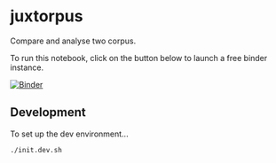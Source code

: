 # juxtorpus

Compare and analyse two corpus.

To run this notebook, click on the button below to launch a free binder instance.

[//]: # ([![Binder]&#40;https://binderhub.atap-binder.cloud.edu.au/badge_logo.svg&#41;]&#40;https://binderhub.atap-binder.cloud.edu.au/v2/gh/Sydney-Informatics-Hub/juxtorpus/DH_workshop_140323?labpath=notebooks%2FDH%20demo%2FDemo-final.ipynb&#41;)
[//]: # ([![Binder]&#40;https://binderhub.atap-binder.cloud.edu.au/badge_logo.svg&#41;]&#40;https://binderhub.atap-binder.cloud.edu.au/v2/gh/Sydney-Informatics-Hub/juxtorpus/arrnet_presentation?labpath=notebooks%2Fdemos%2FDemo-ARRNet.ipynb&#41;)
[![Binder](https://binderhub.atap-binder.cloud.edu.au/badge_logo.svg)](https://binderhub.atap-binder.cloud.edu.au/v2/gh/Sydney-Informatics-Hub/juxtorpus/integration_concordance?labpath=notebooks%2Fdemos%2Fdigital_humanities_day%2Fdh_day.ipynb)


## Development

To set up the dev environment...

```shell
./init.dev.sh
```
